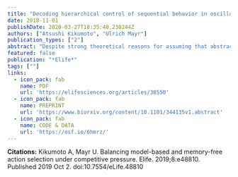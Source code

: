 ```yaml
---
title: "Decoding hierarchical control of sequential behavior in oscillatory EEG activity"
date: 2018-11-01
publishDate: 2020-03-27T18:35:40.230244Z
authors: ["Atsushi Kikumoto", "Ulrich Mayr"]
publication_types: ["2"]
abstract: "Despite strong theoretical reasons for assuming that abstract representations organize complex action sequences in terms of subplans (chunks) and sequential positions, we lack methods to directly track such content-independent, hierarchical representations in humans. We applied time-resolved, multivariate decoding analysis to the pattern of rhythmic EEG activity that was registered while participants planned and executed individual elements from pre-learned, structured sequences. Across three experiments, the theta and alpha-band activity coded basic elements and abstract control representations, in particular, the ordinal position of basic elements, but also the identity and position of chunks. Further, a robust representation of higher level, chunk identity information was only found in individuals with above-median working memory capacity, potentially providing a neural-level explanation for working-memory differences in sequential performance. Our results suggest that by decoding oscillatory activity we can track how the cognitive system traverses through the states of a hierarchical control structure."
featured: false
publication: "*Elife*"
tags: [""]
links:
  - icon_pack: fab
    name: PDF
    url: 'https://elifesciences.org/articles/38550'
  - icon_pack: fab
    name: PREPRINT
    url: 'https://www.biorxiv.org/content/10.1101/344135v1.abstract'
  - icon_pack: fab
    name: CODE & DATA
    url: 'https://osf.io/6hmrz/'
---
```

**Citations:**
Kikumoto A, Mayr U. Balancing model-based and memory-free action selection under competitive pressure. Elife. 2019;8:e48810. Published 2019 Oct 2. doi:10.7554/eLife.48810
